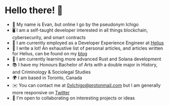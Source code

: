 # Hello there! 👋
* 👋 My name is Evan, but online I go by the pseudonym Ichigo
* 🖥️ I am a self-taught developer interested in all things blockchain, cybersecurity, and smart contracts
* 🦧 I am currently employed as a Developer Experience Engineer at [Helius](https://www.helius.dev/)
* 📝 I write a lot! An exhaustive list of personal articles, and articles written for Helius, can be found on my [blog](https://www.0xichigo.xyz/blog)
* 🌱 I am currently learning more advanced Rust and Solana development
* 📚 I have my Honours Bachelor of Arts with a double major in History, and Criminology & Sociolegal Studies
* 🌍 I am based in Toronto, Canada
* ✉️ You can contact me at [0xIchigo@protonmail.com](mailto:0xIchigo@protonmail.com) but I am generally more responsive on [Twitter](https://twitter.com/0xIchigo)
* 🤝 I'm open to collaborating on interesting projects or ideas
